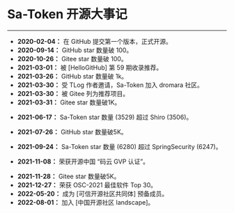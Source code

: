 # Sa-Token 开源大事记

--- 

- **2020-02-04：** 在 GitHub 提交第一个版本，正式开源。
- **2020-09-14：** GitHub star 数量破 100。
- **2020-10-26：** Gitee star 数量破 100。
- **2021-03-01：** 被 [HelloGitHub] 第 59 期收录推荐。
- **2021-03-26：** GitHub star 数量破 1k。
- **2021-03-30：** 受 TLog 作者邀请，Sa-Token 加入 dromara 社区。
- **2021-03-30：** 被 Gitee 列为推荐项目。
- **2021-03-31：** Gitee star 数量破1K。
<!-- - **2021-04-09：** GitHub star 数量破2K。 -->
<!-- - **2021-05-09：** Gitee star 数量破2K。 -->
<!-- - **2021-05-17：** GitHub star 数量破3K。 -->
- **2021-06-17：** Sa-Token star 数量 (3529) 超过 Shiro (3506)。
<!-- - **2021-07-15：** GitHub star 数量破4K。 -->
- **2021-07-26：** GitHub star 数量破5K。
<!-- - **2021-07-29：** Gitee star 数量破3K。 -->
<!-- - **2021-09-07：** GitHub star 数量破6K。 -->
- **2021-09-24：** Sa-Token star 数量 (6280) 超过 SpringSecurity (6247)。
<!-- - **2021-10-19：** Gitee star 数量破4K。 -->
- **2021-11-08：** 荣获开源中国 “码云 GVP 认证”。
<!-- - **2021-11-17：** GitHub star 数量破7K。 -->
- **2021-11-28：** Gitee star 数量破5K。
- **2021-12-27：** 荣获 OSC-2021 最佳软件 Top 30。
- **2022-05-20：** 成为 [可信开源社区共同体] 预备成员。
- **2022-08-01：** 加入 [中国开源社区 landscape]。


